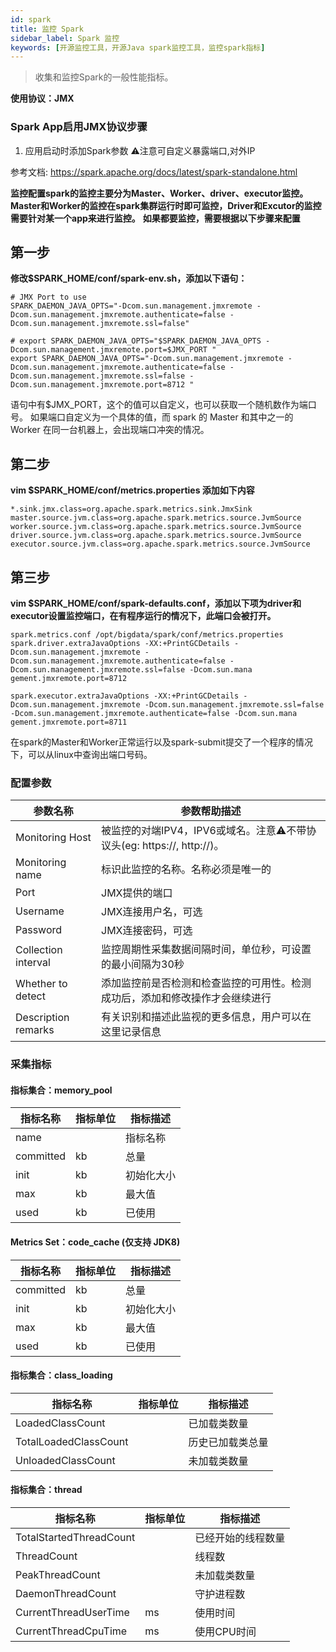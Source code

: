 ```yaml
---
id: spark  
title: 监控 Spark      
sidebar_label: Spark 监控
keywords: [开源监控工具，开源Java spark监控工具，监控spark指标]
---
```


> 收集和监控Spark的一般性能指标。

**使用协议：JMX**

### Spark App启用JMX协议步骤

1. 应用启动时添加Spark参数 ⚠️注意可自定义暴露端口,对外IP

参考文档: <https://spark.apache.org/docs/latest/spark-standalone.html>

**监控配置spark的监控主要分为Master、Worker、driver、executor监控。Master和Worker的监控在spark集群运行时即可监控，Driver和Excutor的监控需要针对某一个app来进行监控。**
**如果都要监控，需要根据以下步骤来配置**

## 第一步

**修改$SPARK_HOME/conf/spark-env.sh，添加以下语句：**

```shell
# JMX Port to use
SPARK_DAEMON_JAVA_OPTS="-Dcom.sun.management.jmxremote -Dcom.sun.management.jmxremote.authenticate=false -Dcom.sun.management.jmxremote.ssl=false" 

# export SPARK_DAEMON_JAVA_OPTS="$SPARK_DAEMON_JAVA_OPTS -Dcom.sun.management.jmxremote.port=$JMX_PORT "
export SPARK_DAEMON_JAVA_OPTS="-Dcom.sun.management.jmxremote -Dcom.sun.management.jmxremote.authenticate=false -Dcom.sun.management.jmxremote.ssl=false -Dcom.sun.management.jmxremote.port=8712 "
```

语句中有$JMX_PORT，这个的值可以自定义，也可以获取一个随机数作为端口号。
如果端口自定义为一个具体的值，而 spark 的 Master 和其中之一的 Worker 在同一台机器上，会出现端口冲突的情况。

## 第二步

**vim $SPARK_HOME/conf/metrics.properties 添加如下内容**

```shell
*.sink.jmx.class=org.apache.spark.metrics.sink.JmxSink
master.source.jvm.class=org.apache.spark.metrics.source.JvmSource
worker.source.jvm.class=org.apache.spark.metrics.source.JvmSource
driver.source.jvm.class=org.apache.spark.metrics.source.JvmSource
executor.source.jvm.class=org.apache.spark.metrics.source.JvmSource
```

## 第三步

**vim $SPARK_HOME/conf/spark-defaults.conf，添加以下项为driver和executor设置监控端口，在有程序运行的情况下，此端口会被打开。**

```shell
spark.metrics.conf /opt/bigdata/spark/conf/metrics.properties
spark.driver.extraJavaOptions -XX:+PrintGCDetails -Dcom.sun.management.jmxremote -Dcom.sun.management.jmxremote.authenticate=false -Dcom.sun.management.jmxremote.ssl=false -Dcom.sun.mana
gement.jmxremote.port=8712

spark.executor.extraJavaOptions -XX:+PrintGCDetails -Dcom.sun.management.jmxremote -Dcom.sun.management.jmxremote.ssl=false -Dcom.sun.management.jmxremote.authenticate=false -Dcom.sun.mana
gement.jmxremote.port=8711
```

在spark的Master和Worker正常运行以及spark-submit提交了一个程序的情况下，可以从linux中查询出端口号码。

### 配置参数

| 参数名称                | 参数帮助描述                                                                                                                                                                  |
|---------------------|-------------------------------------------------------------------------------------------------------------------------------------------------------------------------|
| Monitoring Host     | 被监控的对端IPV4，IPV6或域名。注意⚠️不带协议头(eg: https://, http://)。                                                                              |
| Monitoring name     | 标识此监控的名称。名称必须是唯一的                                                                                                                                                         |
| Port                | JMX提供的端口                                                                                                                                                                |
| Username            | JMX连接用户名，可选                                                                                                                                                             |
| Password            | JMX连接密码，可选                                                                                                                                                              |
| Collection interval | 监控周期性采集数据间隔时间，单位秒，可设置的最小间隔为30秒                                                 |
| Whether to detect   | 添加监控前是否检测和检查监控的可用性。检测成功后，添加和修改操作才会继续进行 |
| Description remarks | 有关识别和描述此监视的更多信息，用户可以在这里记录信息                                                                  |

### 采集指标

#### 指标集合：memory_pool

| 指标名称      | 指标单位 | 指标描述  |
|-----------|------|-------|
| name      |      | 指标名称  |
| committed | kb   | 总量    |
| init      | kb   | 初始化大小 |
| max       | kb   | 最大值   |
| used      | kb   | 已使用   |

#### Metrics Set：code_cache (仅支持 JDK8)

| 指标名称 | 指标单位 | 指标描述 |
|-------------|-------------|-------------------------|
| committed   | kb          | 总量              |
| init        | kb          | 初始化大小               |
| max         | kb          | 最大值                |
| used        | kb          | 已使用               |

#### 指标集合：class_loading

|      指标名称      | 指标单位 | 指标描述  |
|-----------------------|-------------|--------------------------|
| LoadedClassCount      |             | 已加载类数量       |
| TotalLoadedClassCount |             | 历史已加载类总量 |
| UnloadedClassCount    |             | 未加载类数量     |

#### 指标集合：thread

|       指标名称       | 指标单位 |  指标描述   |
|-------------------------|-------------|----------------------------|
| TotalStartedThreadCount |             | 已经开始的线程数量 |
| ThreadCount             |             | 线程数               |
| PeakThreadCount         |             | 未加载类数量          |
| DaemonThreadCount       |             | 守护进程数        |
| CurrentThreadUserTime   | ms          | 使用时间   |
| CurrentThreadCpuTime    | ms          | 使用CPU时间    |
